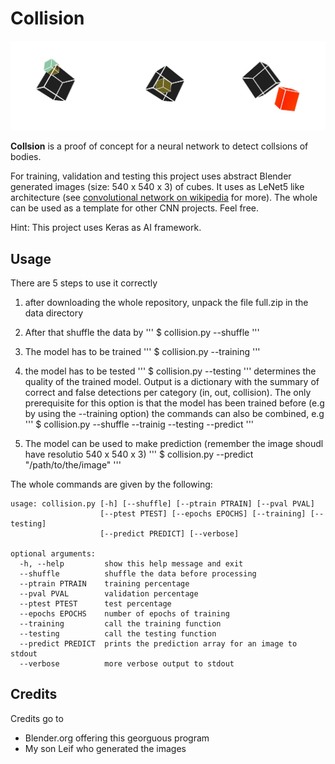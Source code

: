 # Collision
![collisions](banner.jpg)

**Collsion** is a proof of concept for a neural network to detect collsions of bodies. 

For training, validation and testing this project uses abstract Blender generated images (size: 540 x 540 x 3) of cubes. 
It uses as LeNet5 like architecture (see [convolutional network on wikipedia](https://en.wikipedia.org/wiki/Convolutional_neural_network) for more). 
The whole can be used as a template for other CNN projects. Feel free.

Hint: This project uses Keras as AI framework. 

## Usage
There are 5 steps to use it correctly

1. after downloading the whole repository, unpack the file full.zip in the data directory

2. After that shuffle the data by
  '''
  $ collision.py --shuffle
  '''

3. The model has to be trained
  '''
  $ collision.py --training
  '''

4. the model has to be tested
  '''
  $ collision.py --testing
  '''
  determines the quality of the trained model. Output is a dictionary with the summary of correct and false detections per category (in, out, collision). The only prerequisite for this option is that the model has been trained before (e.g by using the --training option) 
  the commands can also be combined, e.g 
  '''
  $ collision.py --shuffle --trainig --testing --predict
  '''



5. The model can be used to make prediction (remember the image shoudl have resolutio  540 x 540 x 3)
  '''
  $ collision.py --predict "/path/to/the/image"
  '''

The whole commands are given by the following:

```shell
usage: collision.py [-h] [--shuffle] [--ptrain PTRAIN] [--pval PVAL]
                    [--ptest PTEST] [--epochs EPOCHS] [--training] [--testing]
                    [--predict PREDICT] [--verbose]

optional arguments:
  -h, --help         show this help message and exit
  --shuffle          shuffle the data before processing
  --ptrain PTRAIN    training percentage
  --pval PVAL        validation percentage
  --ptest PTEST      test percentage
  --epochs EPOCHS    number of epochs of training
  --training         call the training function
  --testing          call the testing function
  --predict PREDICT  prints the prediction array for an image to stdout
  --verbose          more verbose output to stdout
```

## Credits
Credits go to
* Blender.org offering this georguous program
* My son Leif who generated the images 
